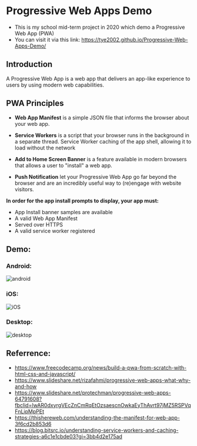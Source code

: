 # Progressive Web Apps Demo
- This is my school mid-term project in 2020 which demo a Progressive Web App (PWA)
- You can visit it via this link: https://tye2002.github.io/Progressive-Web-Apps-Demo/

## Introduction
A Progressive Web App is a web app that delivers an app-like experience to users by using modern web capabilities.

## PWA Principles
* **Web App Manifest** is a simple JSON file that informs the browser about your web app.

* **Service Workers** is a script that your browser runs in the background in a separate thread. Service Worker caching of the app shell, allowing it to load without the network

* **Add to Home Screen Banner** is a feature available in modern browsers that allows a user to "install" a web app.

* **Push Notification** let your Progressive Web App go far beyond the browser and are an incredibly useful way to (re)engage with website visitors.

**In order for the app install prompts to display, your app must:**
* App Install banner samples are available
* A valid Web App Manifest 
* Served over HTTPS 
* A valid service worker registered 


## Demo:
### Android:
![android](https://user-images.githubusercontent.com/51488916/228438773-f1f9344a-dcb0-4e05-bfe8-8e05a2d4f07d.jpg)

### iOS:
![iOS](https://user-images.githubusercontent.com/51488916/228438792-b63bfe7b-4bb0-4fa8-b00b-fdaee75ed45b.jpg)

### Desktop:
![desktop](https://user-images.githubusercontent.com/51488916/228438805-600b2034-1510-4d86-bd17-c7d74e3db197.png)

## Referrence:
* https://www.freecodecamp.org/news/build-a-pwa-from-scratch-with-html-css-and-javascript/
* https://www.slideshare.net/rizafahmi/progressive-web-apps-what-why-and-how
* https://www.slideshare.net/protechman/progressive-web-apps-64791608?fbclid=IwAR0dxyrgVEcZnCmRqEtOzsaescnOwkaEyThAvrt97jMZ5RSPVqFnLipMpPEt
* https://thishereweb.com/understanding-the-manifest-for-web-app-3f6cd2b853d6
* https://blog.bitsrc.io/understanding-service-workers-and-caching-strategies-a6c1e1cbde03?gi=3bb4d2e175ad



